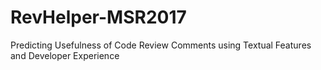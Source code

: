# RevHelper-MSR2017
Predicting Usefulness of Code Review Comments using Textual Features and Developer Experience
